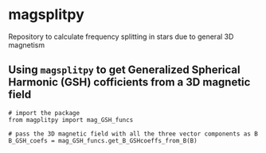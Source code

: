 # magsplitpy
Repository to calculate frequency splitting in stars due to general 3D magnetism

## Using `magsplitpy` to get Generalized Spherical Harmonic (GSH) cofficients from a 3D magnetic field

```
# import the package
from magplitpy import mag_GSH_funcs

# pass the 3D magnetic field with all the three vector components as B
B_GSH_coefs = mag_GSH_funcs.get_B_GSHcoeffs_from_B(B)
```

